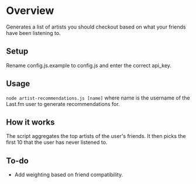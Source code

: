 # Overview
Generates a list of artists you should checkout based on what your friends have been listening to.

## Setup
Rename config.js.example to config.js and enter the correct api_key.

## Usage
`node artist-recommendations.js [name]` where name is the username of the Last.fm user to generate recommendations for.

## How it works
The script aggregates the top artists of the user's friends. It then picks the first 10 that the user has never listened to.

## To-do
* Add weighting based on friend compatibility.
